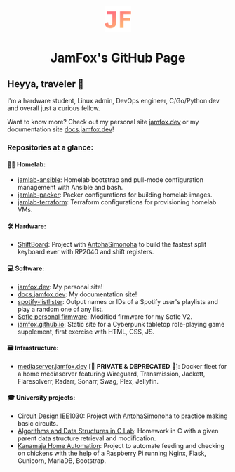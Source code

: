 <p align="center">
  <a href="https://jamfox.dev">
    <img alt="JF" src="./images/icon.png" width="60" />
  </a>
</p>
<h1 align="center">
JamFox's GitHub Page
</h1>

## Heyya, traveler 👋

I'm a hardware student, Linux admin, DevOps engineer, C/Go/Python dev and overall just a curious fellow.

Want to know more? Check out my personal site [jamfox.dev](https://jamfox.dev/) or my documentation site [docs.jamfox.dev](https://docs.jamfox.dev)!

### Repositories at a glance:

#### 👨‍💻 Homelab:
- [jamlab-ansible](https://github.com/JamFox/jamlab-ansible): Homelab bootstrap and pull-mode configuration management with Ansible and bash.
- [jamlab-packer](https://github.com/JamFox/jamlab-packer): Packer configurations for building homelab images.
- [jamlab-terraform](https://github.com/JamFox/jamlab-terraform): Terraform configurations for provisioning homelab VMs.

#### 🛠 Hardware:
- [ShiftBoard](https://github.com/JamFox/Shiftboard): Project with [AntohaSimonoha](https://github.com/AntohaSimonoha) to build the fastest split keyboard ever with RP2040 and shift registers.


#### 💻 Software:
- [jamfox.dev](https://github.com/JamFox/jamfox.dev): My personal site!
- [docs.jamfox.dev](https://github.com/JamFox/docs.jamfox.dev): My documentation site!
- [spotify-listlister](https://github.com/JamFox/spotify-listlister): Output names or IDs of a Spotify user's playlists and play a random one of any list.
- [Sofle personal firmware](https://github.com/JamFox/Sofle-v2-personal-EST-keymap): Modified firmware for my Sofle V2.
- [jamfox.github.io](https://github.com/JamFox/jamfox.github.io): Static site for a Cyberpunk tabletop role-playing game supplement, first exercise with HTML, CSS, JS.


#### 🗃️ Infrastructure: 
- [mediaserver.jamfox.dev](https://github.com/JamFox/mediaserver.jamfox.dev) [🚧 **PRIVATE & DEPRECATED** 🚧]: Docker fleet for a home mediaserver featuring Wireguard, Transmission, Jackett, Flaresolverr, Radarr, Sonarr, Swag, Plex, Jellyfin. 


#### 🎓 University projects:
- [Circuit Design IEE1030](https://github.com/JamFox/Circuit-Design-Project-IEE1030): Project with [AntohaSimonoha](https://github.com/AntohaSimonoha) to practice making basic circuits. 
- [Algorithms and Data Structures in C Lab](https://github.com/JamFox/AlgoritmidLabor): Homework in C with a given parent data structure retrieval and modification. 
- [Kanamaja Home Automation](https://github.com/JamFox/Kanamaja-Home-Automation): Project to automate feeding and checking on chickens with the help of a Raspberry Pi running Nginx, Flask, Gunicorn, MariaDB, Bootstrap.
